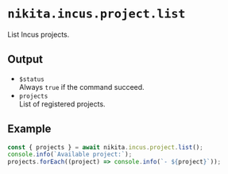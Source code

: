 # `nikita.incus.project.list`

List Incus projects.

## Output

- `$status`  
  Always `true` if the command succeed.
- `projects`  
  List of registered projects.

## Example

```js
const { projects } = await nikita.incus.project.list();
console.info(`Available project:`);
projects.forEach((project) => console.info(`- ${project}`));
```
